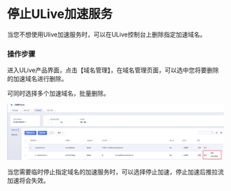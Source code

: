 # 停止ULive加速服务

当您不想使用Ulive加速服务时，可以在ULive控制台上删除指定加速域名。

### 操作步骤

进入ULive产品界面，点击【域名管理】，在域名管理页面，可以选中您将要删除的加速域名进行删除。

可同时选择多个加速域名，批量删除。

![image-20201123174843967](../images/image-20201123174843967.png)

当您需要临时停止指定域名的加速服务时，可以选择停止加速，停止加速后推拉流加速将会失效。

